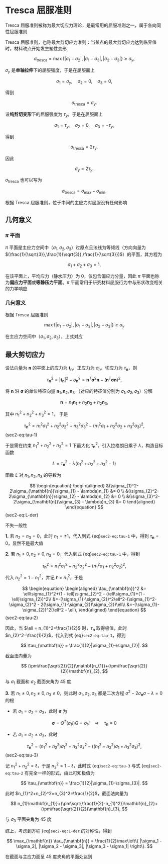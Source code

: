 # Tresca 屈服准则

<span class="gray-text">
Tresca 屈服准则被称为最大切应力理论，是最常用的屈服准则之一，属于各向同性屈服准则
</span>

Tresca 屈服准则，也称最大剪切应力准则：当某点的最大剪切应力达到临界值时，材料改点开始发生塑性变形

$$
\sigma_{\text{tresca}} = \max\left\{ |\sigma_1 - \sigma_2|, |\sigma_1 - \sigma_3|, |\sigma_2 - \sigma_3| \right\}\geq\sigma_{y},
$$

$\sigma_{y}$ 是**单轴拉伸**下的屈服强度，于是在屈服面上

$$
\sigma_{1}=\sigma_{y},\quad\sigma_{2} = 0,\quad \sigma_{3} = 0,
$$

得到

$$
\sigma_{\text{tresca}} = \sigma_{y}.
$$

设**纯剪切变形**下的屈服强度为 $\tau_{y}$，于是在屈服面上

$$
\sigma_{1}=\tau_{y},\quad\sigma_{2} = 0,\quad \sigma_{3} = -\tau_{y},
$$

得到

$$
\sigma_{\text{tresca}} = 2\tau_{y}.
$$

因此

$$
\sigma_{y} = 2\tau_{y}.
$$

$\sigma_{\text{tresca}}$ 也可以写为

$$
\sigma_{\text{tresca}} = \sigma_{\text{max}} - \sigma_{\text{min}}.
$$

根据 Tresca 屈服准则，位于中间的主应力对屈服没有任何影响

## 几何意义

### $\pi$ 平面

$\pi$ 平面是主应力空间中（$\sigma_{1},\sigma_{2},\sigma_{3}$）过原点且法线为等倾线（方向向量为$(\frac{1}{\sqrt{3}},\frac{1}{\sqrt{3}},\frac{1}{\sqrt{3}})$）的平面，其方程为

$$
\sigma_{1}+\sigma_{2}+\sigma_{3} = 1,
$$

在该平面上，平均应力（静水压力）为 $0$，仅包含偏应力分量，因此 $\pi$ 平面也称为**偏应力平面**或**等静压力平面**。$\pi$ 平面常用于研究材料屈服行为中与形状改变相关的力学响应

### 几何意义

根据 Tresca 屈服准则

$$
\max\left\{ |\sigma_1 - \sigma_2|, |\sigma_1 - \sigma_3|, |\sigma_2 - \sigma_3| \right\}\geq\sigma_{y}
$$

在主应力空间中（$\sigma_{1},\sigma_{2},\sigma_{3}$），上式对应

## 最大剪切应力


设法向量为 $\mathbf{n}$ 的平面上的应力为 $\mathbf{t}_{\mathbf{n}}$，正应力为 $\sigma_{n}$，切应力为 $\tau_{\mathbf{n}}$，则

$$
\tau_{\mathbf{n}}^{2} = |\mathbf{t}_{\mathbf{n}}|^{2} - \sigma_{\mathbf{n}}^{2} = \mathbf{n}^{T}\boldsymbol{\sigma}^{2}\mathbf{n} - (\mathbf{n}^{T}\boldsymbol{\sigma}\mathbf{n})^{2},
$$

将 $\mathbf{n}$ 沿 $\boldsymbol{\sigma}$ 的单位特征向量 $\mathbf{n}_{1},\mathbf{n}_{2},\mathbf{n}_{3}$ （对应的特征值分别为 $\sigma_{1},\sigma_{2},\sigma_{3}$）分解

$$
\mathbf{n} = n_{1}\mathbf{n}_{1}+n_{2}\mathbf{n}_{3}+n_{2}\mathbf{n}_{3},
$$

其中 $n_{1}^2+n_{2}^2+n_{3}^2=1$， 于是

$$
\tau_{\mathbf{n}}^2 = n_{1}^{2}\sigma_{1}^{2}+n_{2}^{2}\sigma_{2}^{2}+n_{3}^{2}\sigma_{3}^{2}-(n_{1}^{2}\sigma_{1}+n_{2}^{2}\sigma_{2}+n_{3}^{2}\sigma_{3})^2,
$$ (sec2-eq:tau-1)

于是需在约束 $n_{1}^2+n_{2}^2+n_{3}^2=1$ 下最大化 $\tau_{\mathbf{n}}^2$，引入拉格朗日乘子 $\lambda$，构造目标函数

$$
L = \tau_{\mathbf{n}}^2 - \lambda(n_{1}^2+n_{2}^2+n_{3}^2-1)
$$

函数 $L$ 对 $n_{1},n_{2},n_{3}$ 的导数为

$$
\begin{equation}
\begin{aligned}
&(\sigma_{1}^2-2\sigma_{\mathbf{n}}\sigma_{1} - \lambda)n_{1} &= 0 \\
&(\sigma_{2}^2-2\sigma_{\mathbf{n}}\sigma_{2} - \lambda)n_{2} &= 0 \\
&(\sigma_{3}^2-2\sigma_{\mathbf{n}}\sigma_{3} - \lambda)n_{3} &= 0
\end{aligned}
\end{equation}
$$ (sec2-eq:L-der)

不失一般性

**1.** 若 $n_{2}=n_{3}=0$，此时 $n_{1}=\pm1$，代入到式 {eq}`sec2-eq:tau-1` 中，得到 $\tau_{\mathbf{n}}=0$，显然不是最大值

**2.** 若 $n_{1}\neq0,n_{2}\neq0,n_{3}=0$，代入到式 {eq}`sec2-eq:tau-1` 中，得到

$$
\tau_{\mathbf{n}}^2 = n_{1}^2\sigma_{1}^2+n_{2}^2\sigma_{2}^2 - (n_{1}^2\sigma_{1}+n_{2}^2\sigma_{2})^2,
$$

代入 $n_{2}^2 = 1 - n_{1}^2$，并记 $\ell = n_{1}^2$，于是

$$
\begin{equation}
\begin{aligned}
\tau_{\mathbf{n}}^2 &= \ell\sigma_{1}^2+(1 - \ell)\sigma_{2}^2 - (\ell\sigma_{1}+(1 - \ell)\sigma_{2})^2\\
&=-(\sigma_{1}-\sigma_{2})^2\ell^2-(\sigma_{1}^2-\sigma_{2}^2 - 2(\sigma_{1}-\sigma_{2})\sigma_{2})\ell\\
&=-(\sigma_{1}-\sigma_{2})^2(\ell^2 - \ell),
\end{aligned}
\end{equation}
$$ (sec2-eq:tau-2)

因此，当 $\ell = n_{1}^2=\frac{1}{2}$ 时，$\tau_{\mathbf{n}}$ 取得极值，此时 $n_{2}^2=\frac{1}{2}$，代入到式 {eq}`sec2-eq:tau-1`，得到

$$
\tau_{\mathbf{n}} = \frac{1}{2}|\sigma_{1}-\sigma_{2}|.
$$

截面法向量为 

$$
(\pm\frac{\sqrt{2}}{2})\mathbf{n_{1}}+(\pm\frac{\sqrt{2}}{2})\mathbf{n}_{2},
$$

与 $\sigma_{1}$ 截面和 $\sigma_{2}$ 截面夹角为 $45$ 度

**3.** 若 $n_{1}\neq0,n_{2}\neq0,n_{3}\neq0$，则此时 $\sigma_{1},\sigma_{2},\sigma_{3}$ 都是二次方程 $\sigma^2-2\sigma_{\mathbf{n}}\sigma - \lambda = 0$ 的根

- 若 $\sigma_{1}=\sigma_{2}=\sigma_{3}$，此时 $\boldsymbol{\sigma}$ 为

$$
\boldsymbol{\sigma} = Q^{T}(\sigma_{1}I)Q = \sigma_{1}I \quad\Longrightarrow\quad \tau_{\mathbf{n}}\equiv0
$$

- 若 $\sigma_{1}=\sigma_{2}\neq\sigma_{3}$，此时

$$
\tau_{\mathbf{n}}^2 = (n_{1}^{2}+n_{2}^{2})\sigma_{1}^{2}+n_{3}^{2}\sigma_{3}^{2}-((n_{1}^{2}+n_{2}^{2})\sigma_{1}+n_{3}^{2}\sigma_{3})^2,
$$ (sec2-eq:tau-3)

记 $n_{1}^2+n_{2}^2 = \ell$，于是 $n_{3}^2 = 1-\ell$，此时式 {eq}`sec2-eq:tau-3` 与式 {eq}`sec2-eq:tau-2` 有完全一样的形式，由此可知极值为

$$
\tau_{\mathbf{n}} = \frac{1}{2}|\sigma_{1}-\sigma_{3}|.
$$

此时 $n_{1}^2+n_{2}^2=n_{3}^2=\frac{1}{2}$，截面法向量为 

$$
n_{1}\mathbf{n_{1}}+(\pm\sqrt{\frac{1}{2}-n_{1}^2})\mathbf{n}_{2}+(\pm\frac{\sqrt{2}}{2})\mathbf{n}_{3},
$$

与 $\sigma_{3}$ 平面夹角为 $45$ 度

综上，考虑到方程 {eq}`sec2-eq:L-der` 的对称性，得到 

$$
\max_{\mathbf{n}} \tau_{\mathbf{n}} = \frac{1}{2}\max\left\{ |\sigma_1 - \sigma_2|, |\sigma_2 - \sigma_3|, |\sigma_3 - \sigma_1| \right\}.
$$

在截面与主应力面呈 $45$ 度夹角的平面处达到
